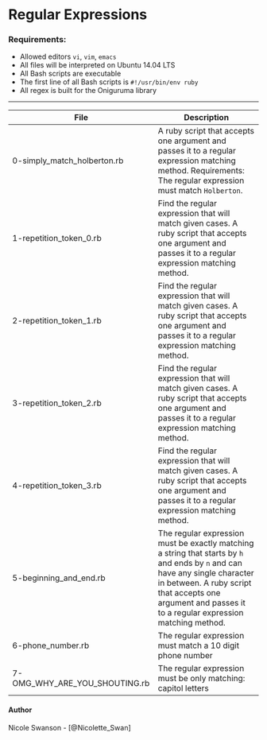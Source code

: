 # Regular Expressions
### Requirements:
- Allowed editors `vi`, `vim`, `emacs`
- All files will be interpreted on Ubuntu 14.04 LTS
- All Bash scripts are executable
- The first line of all Bash scripts is `#!/usr/bin/env ruby`
- All regex is built for the Oniguruma library

---
File | Description
-----|------------
0-simply_match_holberton.rb | A ruby script that accepts one argument and passes it to a regular expression matching method. Requirements: The regular expression must match `Holberton`.
1-repetition_token_0.rb | Find the regular expression that will match given cases. A ruby script that accepts one argument and passes it to a regular expression matching method.
2-repetition_token_1.rb | Find the regular expression that will match given cases. A ruby script that accepts one argument and passes it to a regular expression matching method.
3-repetition_token_2.rb | Find the regular expression that will match given cases. A ruby script that accepts one argument and passes it to a regular expression matching method.
4-repetition_token_3.rb | Find the regular expression that will match given cases. A ruby script that accepts one argument and passes it to a regular expression matching method.
5-beginning_and_end.rb | The regular expression must be exactly matching a string that starts by `h` and ends by `n` and can have any single character in between. A ruby script that accepts one argument and passes it to a regular expression matching method.
6-phone_number.rb | The regular expression must match a 10 digit phone number
7-OMG_WHY_ARE_YOU_SHOUTING.rb | The regular expression must be only matching: capitol letters

#### Author
Nicole Swanson - [@Nicolette_Swan]
